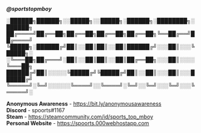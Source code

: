 ***@sportstopmboy***


░██████╗██████╗░░█████╗░░█████╗░██████╗░████████╗░██████╗
██╔════╝██╔══██╗██╔══██╗██╔══██╗██╔══██╗╚══██╔══╝██╔════╝
╚█████╗░██████╔╝██║░░██║██║░░██║██████╔╝░░░██║░░░╚█████╗░
░╚═══██╗██╔═══╝░██║░░██║██║░░██║██╔══██╗░░░██║░░░░╚═══██╗
██████╔╝██║░░░░░╚█████╔╝╚█████╔╝██║░░██║░░░██║░░░██████╔╝
╚═════╝░╚═╝░░░░░░╚════╝░░╚════╝░╚═╝░░╚═╝░░░╚═╝░░░╚═════╝░


**Anonymous Awareness** - https://bit.ly/anonymousawareness                                                        
**Discord** - spoorts#1167                                                                         
**Steam** - https://steamcommunity.com/id/sports_top_mboy   
**Personal Website** - https://spoorts.000webhostapp.com
